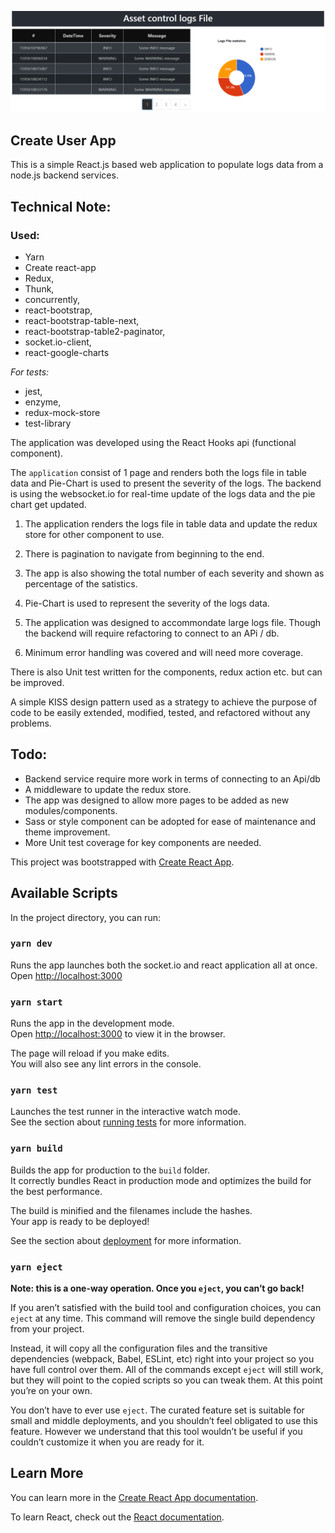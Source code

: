 ![log-file](src/screenshot.png)
## Create User App 
This is a simple React.js based web application to populate logs data from a node.js backend services.

## Technical Note:
### Used: 
 * Yarn
 * Create react-app
 * Redux, 
 * Thunk, 
 * concurrently, 
 * react-bootstrap,
 * react-bootstrap-table-next,
 * react-bootstrap-table2-paginator,
 * socket.io-client,
 * react-google-charts

 *For tests:*
 * jest,
 * enzyme,
 * redux-mock-store
 * test-library
 
The application was developed using the React Hooks api (functional component).
 
The `application` consist of 1 page and renders both the logs file in table data and Pie-Chart is used to 
present the severity of the logs. The backend is using the websocket.io for real-time update of the logs data 
and the pie chart get updated. 

1. The application renders the logs file in table data and update the redux store for other component to use. 
   
2. There is pagination to navigate from beginning to the end.

3. The app is also showing the total number of each severity and shown as percentage of the satistics.

4. Pie-Chart is used to represent the severity of the logs data.

5. The application was designed to accommondate large logs file. Though the backend will require refactoring to connect 
to an APi / db.

6. Minimum error handling was covered and will need more coverage.

There is also Unit test written for the components, redux action etc. but can be improved.


A simple KISS design pattern used as a strategy to achieve the purpose of code to be easily extended, 
modified, tested, and refactored without any problems.

## Todo:
- Backend service require more work in terms of connecting to an Api/db 
- A middleware to update the redux store. 
- The app was designed to allow more pages to be added as new modules/components.
- Sass or style component can be adopted for ease of maintenance and theme improvement.
- More Unit test coverage for key components are needed. 


This project was bootstrapped with [Create React App](https://github.com/facebook/create-react-app).

## Available Scripts

In the project directory, you can run:
### `yarn dev`

Runs the app launches both the socket.io and react application all at once.
Open [http://localhost:3000](http://localhost:3000)

### `yarn start`

Runs the app in the development mode.<br />
Open [http://localhost:3000](http://localhost:3000) to view it in the browser.

The page will reload if you make edits.<br />
You will also see any lint errors in the console.

### `yarn test`

Launches the test runner in the interactive watch mode.<br />
See the section about [running tests](https://facebook.github.io/create-react-app/docs/running-tests) for more information.

### `yarn build`

Builds the app for production to the `build` folder.<br />
It correctly bundles React in production mode and optimizes the build for the best performance.

The build is minified and the filenames include the hashes.<br />
Your app is ready to be deployed!

See the section about [deployment](https://facebook.github.io/create-react-app/docs/deployment) for more information.

### `yarn eject`

**Note: this is a one-way operation. Once you `eject`, you can’t go back!**

If you aren’t satisfied with the build tool and configuration choices, you can `eject` at any time. This command will remove the single build dependency from your project.

Instead, it will copy all the configuration files and the transitive dependencies (webpack, Babel, ESLint, etc) right into your project so you have full control over them. All of the commands except `eject` will still work, but they will point to the copied scripts so you can tweak them. At this point you’re on your own.

You don’t have to ever use `eject`. The curated feature set is suitable for small and middle deployments, and you shouldn’t feel obligated to use this feature. However we understand that this tool wouldn’t be useful if you couldn’t customize it when you are ready for it.

## Learn More

You can learn more in the [Create React App documentation](https://facebook.github.io/create-react-app/docs/getting-started).

To learn React, check out the [React documentation](https://reactjs.org/).
